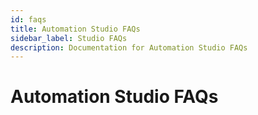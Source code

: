 ```yaml
---
id: faqs
title: Automation Studio FAQs
sidebar_label: Studio FAQs
description: Documentation for Automation Studio FAQs
---
```


# Automation Studio FAQs
